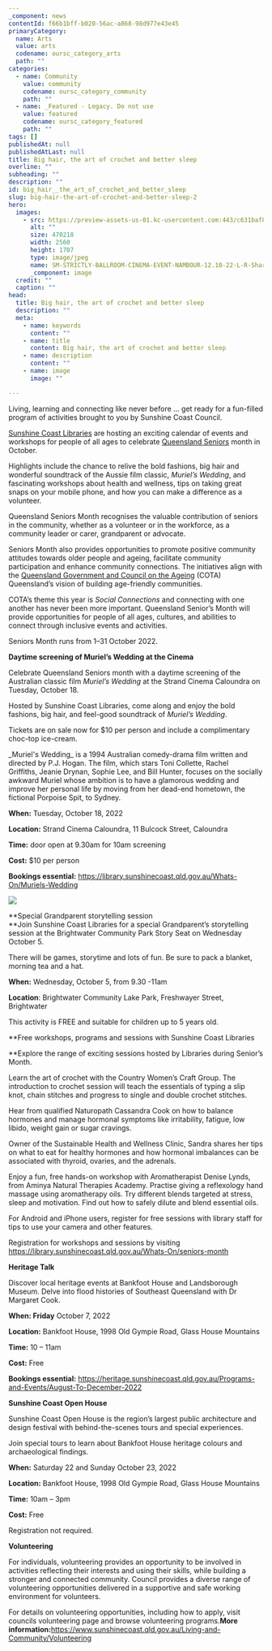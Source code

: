 ```yaml
---
_component: news
contentId: f66b1bff-b020-56ac-a868-98d977e43e45
primaryCategory:
  name: Arts
  value: arts
  codename: oursc_category_arts
  path: ""
categories:
  - name: Community
    value: community
    codename: oursc_category_community
    path: ""
  - name: _Featured - Legacy. Do not use
    value: featured
    codename: oursc_category_featured
    path: ""
tags: []
publishedAt: null
publishedAtLast: null
title: Big hair, the art of crochet and better sleep
overline: ""
subheading: ""
description: ""
id: big_hair__the_art_of_crochet_and_better_sleep
slug: big-hair-the-art-of-crochet-and-better-sleep-2
hero:
  images:
    - src: https://preview-assets-us-01.kc-usercontent.com:443/c631baf8-1b46-001f-580c-d0001b68b4a8/87890f53-5feb-4a7e-a5d5-02135174026b/SM-STRICTLY-BALLROOM-CINEMA-EVENT-NAMBOUR-12.10-22-L-R-Sharon-Carter-Dianne-Cook-Linda-Rule-Patricia-Cotterill-1-scaled.jpg
      alt: ""
      size: 470218
      width: 2560
      height: 1707
      type: image/jpeg
      name: SM-STRICTLY-BALLROOM-CINEMA-EVENT-NAMBOUR-12.10-22-L-R-Sharon-Carter-Dianne-Cook-Linda-Rule-Patricia-Cotterill-1-scaled.jpg
      _component: image
  credit: ""
  caption: ""
head:
  title: Big hair, the art of crochet and better sleep
  description: ""
  meta:
    - name: keywords
      content: ""
    - name: title
      content: Big hair, the art of crochet and better sleep
    - name: description
      content: ""
    - name: image
      image: ""

---
```

Living, learning and connecting like never before … get ready for a fun-filled program of activities brought to you by Sunshine Coast Council.

[Sunshine Coast Libraries](https://library.sunshinecoast.qld.gov.au/)
&#x20;are hosting an exciting calendar of events and workshops for people of all ages to celebrate [Queensland Seniors](https://qldseniorsmonth.org.au/)
&#x20;month in October.

Highlights include the chance to relive the bold fashions, big hair and wonderful soundtrack of the Aussie film classic, *Muriel’s Wedding*, and fascinating workshops about health and wellness, tips on taking great snaps on your mobile phone, and how you can make a difference as a volunteer.

Queensland Seniors Month recognises the valuable contribution of seniors in the community, whether as a volunteer or in the workforce, as a community leader or carer, grandparent or advocate.

Seniors Month also provides opportunities to promote positive community attitudes towards older people and ageing, facilitate community participation and enhance community connections. The initiatives align with the [Queensland Government and Council on the Ageing](https://cotaqld.org.au/)
&#x20;(COTA) Queensland’s vision of building age-friendly communities.

COTA’s theme this year is *Social Connections* and connecting with one another has never been more important. Queensland Senior’s Month will provide opportunities for people of all ages, cultures, and abilities to connect through inclusive events and activities.

Seniors Month runs from 1–31 October 2022. 

**Daytime screening of Muriel’s Wedding at the Cinema**

Celebrate Queensland Seniors month with a daytime screening of the Australian classic film *Muriel’s Wedding* at the Strand Cinema Caloundra on Tuesday, October 18.

Hosted by Sunshine Coast Libraries, come along and enjoy the bold fashions, big hair, and feel-good soundtrack of *Muriel’s Wedding*.

Tickets are on sale now for $10 per person and include a complimentary choc-top ice-cream.

\_Muriel's Wedding\_ is a 1994 Australian comedy-drama film written and directed by P.J. Hogan. The film, which stars Toni Collette, Rachel Griffiths, Jeanie Drynan, Sophie Lee, and Bill Hunter, focuses on the socially awkward Muriel whose ambition is to have a glamorous wedding and improve her personal life by moving from her dead-end hometown, the fictional Porpoise Spit, to Sydney.

**When:** Tuesday, October 18, 2022

**Location:** Strand Cinema Caloundra, 11 Bulcock Street, Caloundra

**Time:** door open at 9.30am for 10am screening

**Cost:** $10 per person

**Bookings essential:** <https://library.sunshinecoast.qld.gov.au/Whats-On/Muriels-Wedding>


![](https://preview-assets-us-01.kc-usercontent.com:443/c631baf8-1b46-001f-580c-d0001b68b4a8/95b123de-ed80-4ec5-aa40-3f520985cab0/muriels_wedding_th-1.jpg)

\*\*Special Grandparent storytelling session\
\*\*Join Sunshine Coast Libraries for a special Grandparent’s storytelling session at the Brightwater Community Park Story Seat on Wednesday October 5.

There will be games, storytime and lots of fun. Be sure to pack a blanket, morning tea and a hat.

**When:** Wednesday, October 5, from 9.30 -11am

**Location**: Brightwater Community Lake Park, Freshwayer Street, Brightwater

This activity is FREE and suitable for children up to 5 years old.

\*\*Free workshops, programs and sessions with Sunshine Coast Libraries

\*\*Explore the range of exciting sessions hosted by Libraries during Senior’s Month.

Learn the art of crochet with the Country Women’s Craft Group. The introduction to crochet session will teach the essentials of typing a slip knot, chain stitches and progress to single and double crochet stitches.

Hear from qualified Naturopath Cassandra Cook on how to balance hormones and manage hormonal symptoms like irritability, fatigue, low libido, weight gain or sugar cravings.

Owner of the Sustainable Health and Wellness Clinic, Sandra shares her tips on what to eat for healthy hormones and how hormonal imbalances can be associated with thyroid, ovaries, and the adrenals.

Enjoy a fun, free hands-on workshop with Aromatherapist Denise Lynds, from Aminya Natural Therapies Academy. Practise giving a reflexology hand massage using aromatherapy oils. Try different blends targeted at stress, sleep and motivation. Find out how to safely dilute and blend essential oils.

For Android and iPhone users, register for free sessions with library staff for tips to use your camera and other features.

Registration for workshops and sessions by visiting <https://library.sunshinecoast.qld.gov.au/Whats-On/seniors-month>


**Heritage Talk**

Discover local heritage events at Bankfoot House and Landsborough Museum. Delve into flood histories of Southeast Queensland with Dr Margaret Cook.

**When: Friday** October 7, 2022

**Location:** Bankfoot House, 1998 Old Gympie Road, Glass House Mountains

**Time:** 10 – 11am

**Cost:** Free

**Bookings essential:** <https://heritage.sunshinecoast.qld.gov.au/Programs-and-Events/August-To-December-2022>


**Sunshine Coast Open House**

Sunshine Coast Open House is the region’s largest public architecture and design festival with behind-the-scenes tours and special experiences.

Join special tours to learn about Bankfoot House heritage colours and archaeological findings.

**When:** Saturday 22 and Sunday October 23, 2022

**Location:** Bankfoot House, 1998 Old Gympie Road, Glass House Mountains

**Time:** 10am – 3pm

**Cost:** Free

Registration not required.

**Volunteering**

For individuals, volunteering provides an opportunity to be involved in activities reflecting their interests and using their skills, while building a stronger and connected community. Council provides a diverse range of volunteering opportunities delivered in a supportive and safe working environment for volunteers.

For details on volunteering opportunities, including how to apply, visit councils volunteering page and browse volunteering programs.**More information:**<https://www.sunshinecoast.qld.gov.au/Living-and-Community/Volunteering>
